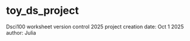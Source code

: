 # toy_ds_project
Dsci100 worksheet version control 2025
project creation date: Oct 1 2025
author: Julia
